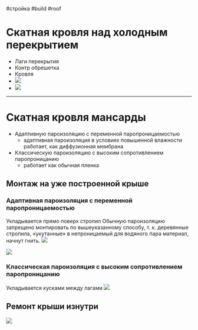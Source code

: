 #стройка #build #roof
# Скатная кровля над холодным перекрытием

- Лаги перекрытия
- Контр обрешетка
- Кровля
- ![](mansarda_shinglas_classik_m.png)
- ![](TN_-KROVLYA-Mansadra-Lyuksard-Klassik_m.png)
---
# Скатная кровля мансарды

 - Адаптивную пароизоляцию с переменной паропроницаемостью
	- адаптивная пароизоляция в условиях повышенной влажности работает, как диффузионная мембрана
- Классическую пароизоляцию с высоким сопротивлением паропроницанию
	- работает как обычная пленка

## Монтаж на уже построенной крыше 
### Адаптивная пароизоляция с переменной паропроницаемостью
Укладывается прямо поверх стропил
Обычную пароизоляцию запрещено монтировать по вышеуказанному способу, т. к. деревянные стропила, «укутанные» в непроницаемый для водяного пара материал, начнут гнить.
![](Pasted%20image%2020230827201353.png)

![](Pasted%20image%2020230827202747.png)

### Классическая пароизоляция с высоким сопротивлением паропроницанию
Укладывается кусками между лагами
![](Pasted%20image%2020230827203738.png)

## Ремонт крыши изнутри
![](Pasted%20image%2020230827203955.png)